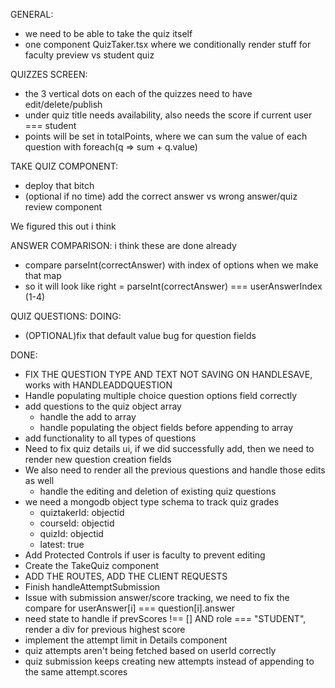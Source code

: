 GENERAL:
- we need to be able to take the quiz itself
- one component QuizTaker.tsx where we conditionally render stuff for faculty preview vs student quiz 

QUIZZES SCREEN:
- the 3 vertical dots on each of the quizzes need to have edit/delete/publish
- under quiz title needs availability, also needs the score if current user === student
- points will be set in totalPoints, where we can sum the value of each question with foreach(q => sum + q.value)


TAKE QUIZ COMPONENT:
- deploy that bitch
- (optional if no time) add the correct answer vs wrong answer/quiz review component

We figured this out i think
<!-- - Figure out if we store all the user answers then check for score? -->
<!--     - we have a handleAttemptScoring function that will run before the dao.createAttempt, where we iterate through questions/userAnswers[scoringIndex], then we sum the value based on if the user is correct -->
<!--     - then finally, we submit -->


ANSWER COMPARISON:
i think these are done already
- compare parseInt(correctAnswer) with index of options when we make that map 
- so it will look like right = parseInt(correctAnswer) === userAnswerIndex (1-4)


QUIZ QUESTIONS:
DOING:
- (OPTIONAL)fix that default value bug for question fields


DONE:
- FIX THE QUESTION TYPE AND TEXT NOT SAVING ON HANDLESAVE, works with HANDLEADDQUESTION
- Handle populating multiple choice question options field correctly
- add questions to the quiz object array
    - handle the add to array
    - handle populating the object fields before appending to array
- add functionality to all types of questions
- Need to fix quiz details ui, if we did successfully add, then we need to render new question creation fields
- We also need to render all the previous questions and handle those edits as well
    - handle the editing and deletion of existing quiz questions
- we need a mongodb object type schema to track quiz grades
    - quiztakerId: objectid
    - courseId: objectid
    - quizId: objectid
    - latest: true
- Add Protected Controls if user is faculty to prevent editing
- Create the TakeQuiz component
- ADD THE ROUTES, ADD THE CLIENT REQUESTS
- Finish handleAttemptSubmission
- Issue with submission answer/score tracking, we need to fix the compare for userAnswer[i] === question[i].answer
- need state to handle if prevScores !== [] AND role === "STUDENT", render a div for previous highest score
- implement the attempt limit in Details component
- quiz attempts aren't being fetched based on userId correctly
- quiz submission keeps creating new attempts instead of appending to the same attempt.scores
